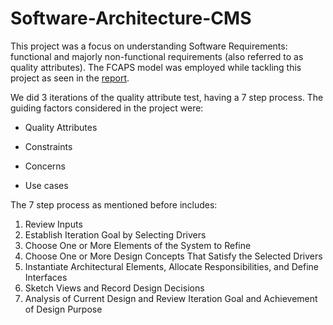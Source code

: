 # Software-Architecture-CMS
This project was a focus on understanding Software Requirements: functional and majorly non-functional requirements (also referred to as quality attributes).
The FCAPS model was employed while tackling this project as seen in the [report](https://github.com/evansmosomi/Software-Architecture-CMS/blob/main/FINAL%20PROJECT%20DOC.pdf). 

We did 3 iterations of the quality attribute test, having a 7 step process. The guiding factors considered in the project were:

  * Quality Attributes
  
  * Constraints
  
  * Concerns
  
  * Use cases

The 7 step process as mentioned before includes:
  1. Review Inputs
  2. Establish Iteration Goal by Selecting Drivers
  3. Choose One or More Elements of the System to Refine
  4. Choose One or More Design Concepts That Satisfy the Selected Drivers
  5. Instantiate Architectural Elements, Allocate Responsibilities, and Define Interfaces
  6. Sketch Views and Record Design Decisions
  7. Analysis of Current Design and Review Iteration Goal and Achievement of Design Purpose
